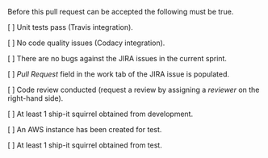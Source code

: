 Before this pull request can be accepted the following must be true.

[ ] Unit tests pass (Travis integration).

[ ] No code quality issues (Codacy integration).

[ ] There are no bugs against the JIRA issues in the current sprint.

[ ] *Pull Request* field in the work tab of the JIRA issue is populated.

[ ] Code review conducted (request a review by assigning a *reviewer* on the right-hand side).

[ ] At least 1 ship-it squirrel obtained from development.

[ ] An AWS instance has been created for test.

[ ] At least 1 ship-it squirrel obtained from test.